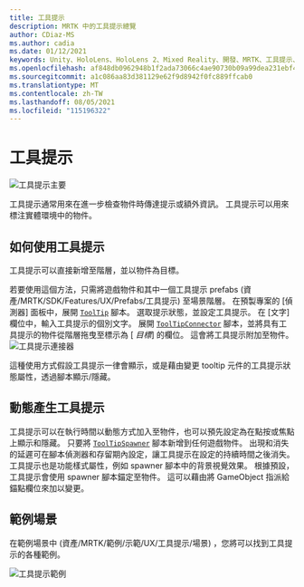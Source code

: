 ```yaml
---
title: 工具提示
description: MRTK 中的工具提示總覽
author: CDiaz-MS
ms.author: cadia
ms.date: 01/12/2021
keywords: Unity、HoloLens、HoloLens 2、Mixed Reality、開發、MRTK、工具提示、
ms.openlocfilehash: af848db0962948b1f2ada73066c4ae90730b09a99dea231ebf468a05441b85ef
ms.sourcegitcommit: a1c086aa83d381129e62f9d8942f0fc889ffcab0
ms.translationtype: MT
ms.contentlocale: zh-TW
ms.lasthandoff: 08/05/2021
ms.locfileid: "115196322"
---
```

# <a name="tooltip"></a>工具提示

![工具提示主要](../images/tooltip/MRTK_Tooltip_Main.png)

工具提示通常用來在進一步檢查物件時傳達提示或額外資訊。 工具提示可以用來標注實體環境中的物件。

## <a name="how-to-use-a-tooltip"></a>如何使用工具提示

工具提示可以直接新增至階層，並以物件為目標。

若要使用這個方法，只需將遊戲物件和其中一個工具提示 prefabs (資產/MRTK/SDK/Features/UX/Prefabs/工具提示) 至場景階層。 在預製專案的 [偵測器] 面板中，展開 [`ToolTip`](xref:Microsoft.MixedReality.Toolkit.UI.ToolTip) 腳本。 選取提示狀態，並設定工具提示。  在 [文字] 欄位中，輸入工具提示的個別文字。 展開 [`ToolTipConnector`](xref:Microsoft.MixedReality.Toolkit.UI.ToolTipConnector) 腳本，並將具有工具提示的物件從階層拖曳至標示為 [ *目標*] 的欄位。 這會將工具提示附加至物件。
![工具提示連接器](../images/tooltip/MRTK_Tooltip_Connector.png)

這種使用方式假設工具提示一律會顯示，或是藉由變更 tooltip 元件的工具提示狀態屬性，透過腳本顯示/隱藏。

## <a name="dynamically-spawning-tooltips"></a>動態產生工具提示

工具提示可以在執行時間以動態方式加入至物件，也可以預先設定為在點按或焦點上顯示和隱藏。 只要將 [`ToolTipSpawner`](xref:Microsoft.MixedReality.Toolkit.UI.ToolTipSpawner) 腳本新增到任何遊戲物件。 出現和消失的延遲可在腳本偵測器和存留期內設定，讓工具提示在設定的持續時間之後消失。 工具提示也是功能樣式屬性，例如 spawner 腳本中的背景視覺效果。 根據預設，工具提示會使用 spawner 腳本錨定至物件。 這可以藉由將 GameObject 指派給錨點欄位來加以變更。

## <a name="example-scene"></a>範例場景

在範例場景中 (資產/MRTK/範例/示範/UX/工具提示/場景) ，您將可以找到工具提示的各種範例。

![工具提示範例](../images/tooltip/MRTK_Tooltip_Examples.png)
